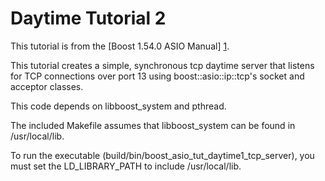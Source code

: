 # Daytime Tutorial 2

This tutorial is from the [Boost 1.54.0 ASIO Manual] [1].

This tutorial creates a simple, synchronous tcp daytime server that listens for
TCP connections over port 13 using boost::asio::ip::tcp's socket and acceptor
classes.

This code depends on libboost\_system and pthread.

The included Makefile assumes that libboost\_system can be found in
/usr/local/lib.

To run the executable (build/bin/boost\_asio\_tut\_daytime1\_tcp\_server), you
must set the LD\_LIBRARY\_PATH to include /usr/local/lib.

  [1]: http://www.boost.org/doc/libs/1_54_0/doc/html/boost_asio/tutorial/tutdaytime2.html
